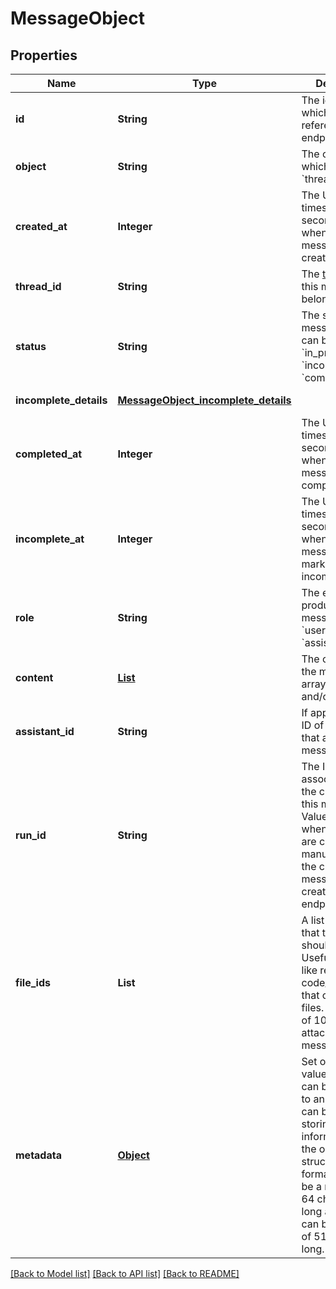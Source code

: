 # MessageObject
## Properties

| Name | Type | Description | Notes |
|------------ | ------------- | ------------- | -------------|
| **id** | **String** | The identifier, which can be referenced in API endpoints. | [default to null] |
| **object** | **String** | The object type, which is always &#x60;thread.message&#x60;. | [default to null] |
| **created\_at** | **Integer** | The Unix timestamp (in seconds) for when the message was created. | [default to null] |
| **thread\_id** | **String** | The [thread](/docs/api-reference/threads) ID that this message belongs to. | [default to null] |
| **status** | **String** | The status of the message, which can be either &#x60;in_progress&#x60;, &#x60;incomplete&#x60;, or &#x60;completed&#x60;. | [default to null] |
| **incomplete\_details** | [**MessageObject_incomplete_details**](MessageObject_incomplete_details.md) |  | [default to null] |
| **completed\_at** | **Integer** | The Unix timestamp (in seconds) for when the message was completed. | [default to null] |
| **incomplete\_at** | **Integer** | The Unix timestamp (in seconds) for when the message was marked as incomplete. | [default to null] |
| **role** | **String** | The entity that produced the message. One of &#x60;user&#x60; or &#x60;assistant&#x60;. | [default to null] |
| **content** | [**List**](MessageObject_content_inner.md) | The content of the message in array of text and/or images. | [default to null] |
| **assistant\_id** | **String** | If applicable, the ID of the [assistant](/docs/api-reference/assistants) that authored this message. | [default to null] |
| **run\_id** | **String** | The ID of the [run](/docs/api-reference/runs) associated with the creation of this message. Value is &#x60;null&#x60; when messages are created manually using the create message or create thread endpoints. | [default to null] |
| **file\_ids** | **List** | A list of [file](/docs/api-reference/files) IDs that the assistant should use. Useful for tools like retrieval and code_interpreter that can access files. A maximum of 10 files can be attached to a message. | [default to []] |
| **metadata** | [**Object**](.md) | Set of 16 key-value pairs that can be attached to an object. This can be useful for storing additional information about the object in a structured format. Keys can be a maximum of 64 characters long and values can be a maxium of 512 characters long.  | [default to null] |

[[Back to Model list]](../README.md#documentation-for-models) [[Back to API list]](../README.md#documentation-for-api-endpoints) [[Back to README]](../README.md)

